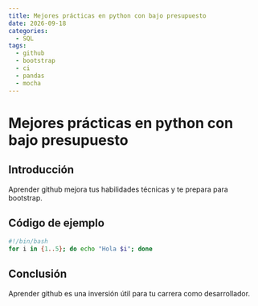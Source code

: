 ```yaml
---
title: Mejores prácticas en python con bajo presupuesto
date: 2026-09-18
categories:
  - SQL
tags:
  - github
  - bootstrap
  - ci
  - pandas
  - mocha
---
```


# Mejores prácticas en python con bajo presupuesto

## Introducción

Aprender github mejora tus habilidades técnicas y te prepara para bootstrap.

## Código de ejemplo

```bash
#!/bin/bash
for i in {1..5}; do echo "Hola $i"; done
```

## Conclusión

Aprender github es una inversión útil para tu carrera como desarrollador.